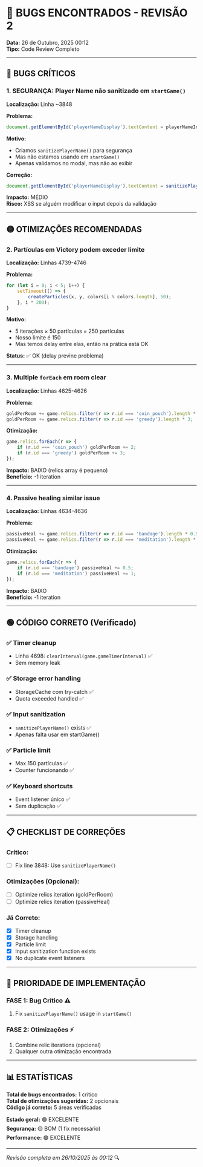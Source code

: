 # 🐛 BUGS ENCONTRADOS - REVISÃO 2

**Data:** 26 de Outubro, 2025 00:12  
**Tipo:** Code Review Completo

---

## 🔴 BUGS CRÍTICOS

### **1. SEGURANÇA: Player Name não sanitizado em `startGame()`**

**Localização:** Linha ~3848

**Problema:**
```javascript
document.getElementById('playerNameDisplay').textContent = playerNameInput.value.trim();
```

**Motivo:**
- Criamos `sanitizePlayerName()` para segurança
- Mas não estamos usando em `startGame()`
- Apenas validamos no modal, mas não ao exibir

**Correção:**
```javascript
document.getElementById('playerNameDisplay').textContent = sanitizePlayerName(playerNameInput.value);
```

**Impacto:** MÉDIO  
**Risco:** XSS se alguém modificar o input depois da validação

---

## 🟡 OTIMIZAÇÕES RECOMENDADAS

### **2. Partículas em Victory podem exceder limite**

**Localização:** Linhas 4739-4746

**Problema:**
```javascript
for (let i = 0; i < 5; i++) {
    setTimeout(() => {
        createParticles(x, y, colors[i % colors.length], 50);
    }, i * 200);
}
```

**Motivo:**
- 5 iterações × 50 partículas = 250 partículas
- Nosso limite é 150
- Mas temos delay entre elas, então na prática está OK

**Status:** ✅ OK (delay previne problema)

---

### **3. Multiple `forEach` em room clear**

**Localização:** Linhas 4625-4626

**Problema:**
```javascript
goldPerRoom += game.relics.filter(r => r.id === 'coin_pouch').length * 2;
goldPerRoom += game.relics.filter(r => r.id === 'greedy').length * 3;
```

**Otimização:**
```javascript
game.relics.forEach(r => {
    if (r.id === 'coin_pouch') goldPerRoom += 2;
    if (r.id === 'greedy') goldPerRoom += 3;
});
```

**Impacto:** BAIXO (relics array é pequeno)  
**Benefício:** -1 iteration

---

### **4. Passive healing similar issue**

**Localização:** Linhas 4634-4636

**Problema:**
```javascript
passiveHeal += game.relics.filter(r => r.id === 'bandage').length * 0.5;
passiveHeal += game.relics.filter(r => r.id === 'meditation').length * 1;
```

**Otimização:**
```javascript
game.relics.forEach(r => {
    if (r.id === 'bandage') passiveHeal += 0.5;
    if (r.id === 'meditation') passiveHeal += 1;
});
```

**Impacto:** BAIXO  
**Benefício:** -1 iteration

---

## 🟢 CÓDIGO CORRETO (Verificado)

### **✅ Timer cleanup**
- Linha 4698: `clearInterval(game.gameTimerInterval)` ✅
- Sem memory leak

### **✅ Storage error handling**
- StorageCache com try-catch ✅
- Quota exceeded handled ✅

### **✅ Input sanitization**
- `sanitizePlayerName()` exists ✅
- Apenas falta usar em startGame()

### **✅ Particle limit**
- Max 150 partículas ✅
- Counter funcionando ✅

### **✅ Keyboard shortcuts**
- Event listener único ✅
- Sem duplicação ✅

---

## 📋 CHECKLIST DE CORREÇÕES

### **Crítico:**
- [ ] Fix line 3848: Use `sanitizePlayerName()`

### **Otimizações (Opcional):**
- [ ] Optimize relics iteration (goldPerRoom)
- [ ] Optimize relics iteration (passiveHeal)

### **Já Correto:**
- [x] Timer cleanup
- [x] Storage handling
- [x] Particle limit
- [x] Input sanitization function exists
- [x] No duplicate event listeners

---

## 🎯 PRIORIDADE DE IMPLEMENTAÇÃO

### **FASE 1: Bug Crítico** ⚠️
1. Fix `sanitizePlayerName()` usage in `startGame()`

### **FASE 2: Otimizações** ⚡
1. Combine relic iterations (opcional)
2. Qualquer outra otimização encontrada

---

## 📊 ESTATÍSTICAS

**Total de bugs encontrados:** 1 crítico  
**Total de otimizações sugeridas:** 2 opcionais  
**Código já correto:** 5 áreas verificadas

**Estado geral:** 🟢 EXCELENTE  
**Segurança:** 🟡 BOM (1 fix necessário)  
**Performance:** 🟢 EXCELENTE

---

*Revisão completa em 26/10/2025 às 00:12* 🔍
